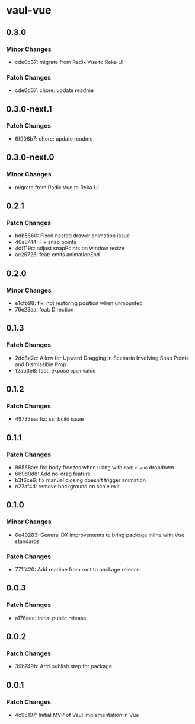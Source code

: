 # vaul-vue

## 0.3.0

### Minor Changes

- cde0d37: migrate from Radix Vue to Reka UI

### Patch Changes

- cde0d37: chore: update readme

## 0.3.0-next.1

### Patch Changes

- 6f906b7: chore: update readme

## 0.3.0-next.0

### Minor Changes

- migrate from Radix Vue to Reka UI

## 0.2.1

### Patch Changes

- bdb5860: Fixed nested drawer animation issue
- 46a8414: Fix snap points
- 4df119c: adjust snapPoints on window resize
- ae25725: feat: emits animationEnd

## 0.2.0

### Minor Changes

- e1cfb98: fix: not restoring position when unmounted
- 76e23aa: feat: Direction

## 0.1.3

### Patch Changes

- 2dd8e2c: Allow for Upward Dragging in Scenario Involving Snap Points and Dismissible Prop
- 12ab3e8: feat: expose `open` value

## 0.1.2

### Patch Changes

- 49733ea: fix: ssr build issue

## 0.1.1

### Patch Changes

- 86568ae: fix: body freezes when using with `radix-vue` dropdown
- 669d0d8: Add no-drag feature
- b3f6ce6: fix manual closing doesn't trigger animation
- e22af4d: remove background on scale exit

## 0.1.0

### Minor Changes

- 6e40283: General DX improvements to bring package inline with Vue standards

### Patch Changes

- 771f420: Add readme from root to package release

## 0.0.3

### Patch Changes

- a176aec: Initial public release

## 0.0.2

### Patch Changes

- 39b749b: Add publish step for package

## 0.0.1

### Patch Changes

- 4c95197: Initial MVP of Vaul implementation in Vue
